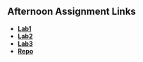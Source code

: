 ## Afternoon Assignment Links

* **[Lab1](https://kylerliscinski.github.io/triviaNight/)**
* **[Lab2](https://kylerliscinski.github.io/gregslistAsyncMVC/)**
* **[Lab3](https://kylerliscinski.github.io/pokedex/)**
* **[Repo](https://github.com/Kylerliscinski/<ASSIGNMENT_REPO>)**
